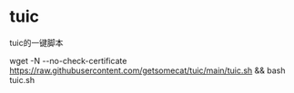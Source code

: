 # tuic
tuic的一键脚本

wget -N --no-check-certificate https://raw.githubusercontent.com/getsomecat/tuic/main/tuic.sh && bash tuic.sh
